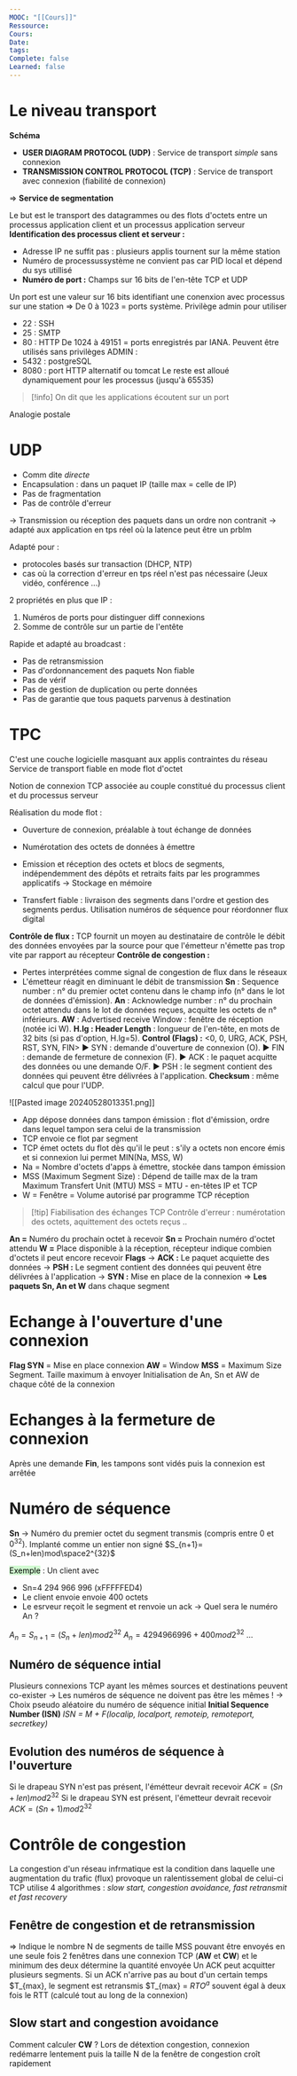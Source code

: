 ```yaml
---
MOOC: "[[Cours]]"
Ressource: 
Cours: 
Date: 
tags: 
Complete: false
Learned: false
---
```

# Le niveau transport
**Schéma**

- **USER DIAGRAM PROTOCOL (UDP)** : Service de transport *simple* sans connexion
- **TRANSMISSION CONTROL PROTOCOL (TCP)** : Service de transport avec connexion (fiabilité de connexion)

⇒ **Service de segmentation**

Le but est le transport des datagrammes ou des flots d'octets entre un processus application client et un processus application serveur
**Identification des processus client et serveur :**
- Adresse IP ne suffit pas : plusieurs applis tournent sur la même station
- Numéro de processussystème ne convient pas car PID local et dépend du sys utillisé
- **Numéro de port :** Champs sur 16 bits de l'en-tête TCP et UDP

Un port est une valeur sur 16 bits identifiant une conenxion avec processus sur une station
⇒ De 0 à 1023 = ports système. Privilège admin pour  utiliser
- 22 : SSH
- 25 : SMTP
- 80 : HTTP
De 1024 à 49151 = ports enregistrés par IANA. Peuvent être utilisés sans privilèges ADMIN :
- 5432 : postgreSQL
- 8080 : port HTTP alternatif ou tomcat
Le reste est alloué dynamiquement pour les processus (jusqu'à 65535)
> [!info]
> On dit que les applications écoutent sur un port

Analogie postale

# UDP
- Comm dite *directe*
- Encapsulation : dans un paquet IP (taille max = celle de IP)
- Pas de fragmentation
- Pas de contrôle d'erreur

→ Transmission ou réception des paquets dans un ordre non contranit → adapté aux application en tps réel où la latence peut être un prblm

Adapté pour :
- protocoles basés sur transaction (DHCP, NTP)
- cas où la correction d'erreur en tps réel n'est pas nécessaire (Jeux vidéo, conférence ...)

2 propriétés en plus que IP :
1. Numéros de ports pour distinguer diff connexions
2. Somme de contrôle sur un partie de l'entête

Rapide et adapté au broadcast :
- Pas de retransmission
- Pas d'ordonnancement des paquets
Non fiable
- Pas de vérif
- Pas de gestion de duplication ou perte données
- Pas de garantie que tous paquets parvenus à destination

# TPC
C'est une couche logicielle masquant aux applis contraintes du réseau
Service de transport fiable en mode flot d'octet

Notion de connexion TCP associée au couple constitué du processus client et du processus serveur

Réalisation du mode flot :
- Ouverture de connexion, préalable à tout échange de données
- Numérotation des octets de données à émettre
- Emission et réception des octets et blocs de segments, indépendemment des dépôts et retraits faits par les programmes applicatifs → Stockage en mémoire

- Transfert fiable : livraison des segments dans l'ordre et gestion des segments perdus. Utilisation numéros de séquence pour réordonner flux digital

**Contrôle de flux :** TCP fournit un moyen au destinataire de contrôle le débit des données envoyées par la source pour que l'émetteur n'émette pas trop vite par rapport au récepteur
**Contrôle de congestion :**
- Pertes interprétées comme signal de congestion de flux dans le réseaux
- L'émetteur réagit en diminuant le débit de transmission
**Sn** : Sequence number : n° du premier octet contenu dans le champ info (n° dans le lot de données d'émission).
**An** : Acknowledge number : n° du prochain octet attendu dans le lot de données reçues, acquitte les octets de n° inférieurs.
**AW** : Advertised receive Window : fenêtre de réception (notée ici W).
**H.lg : Header Length** : longueur de l'en-tête, en mots de 32 bits (si pas d'option, H.lg=5).
**Control (Flags) :** <0, 0, URG, ACK, PSH, RST, SYN, FIN>
 ▶ SYN : demande d'ouverture de connexion (O).
 ▶ FIN : demande de fermeture de connexion (F).
 ▶ ACK : le paquet acquitte des données ou une demande O/F.
 ▶ PSH : le segment contient des données qui peuvent être délivrées à l'application.
**Checksum** : même calcul que pour l'UDP.

![[Pasted image 20240528013351.png]]


- App dépose données dans tampon émission : flot d'émission, ordre dans lequel tampon sera celui de la transmission
- TCP envoie ce flot par segment
- TCP émet octets du flot dès qu'il le peut : s'ily a octets non encore émis et si connexion lui permet
MIN(Na, MSS, W)
- Na = Nombre d'octets d'apps à émettre, stockée dans tampon émission
- MSS (Maximum Segment Size) : Dépend de taille max de la tram Maximum Transfert Unit (MTU)
  MSS = MTU - en-têtes IP et TCP
- W = Fenêtre = Volume autorisé par programme TCP réception

> [!tip] Fiabilisation des échanges TCP
> Contrôle d'erreur : numérotation des octets, aquittement des octets reçus ..


**An =** Numéro du prochain octet à recevoir
**Sn =** Prochain numéro d'octet attendu
**W =** Place disponible à la réception, récepteur indique combien d'octets il peut encore recevoir
**Flags**
 → **ACK :** Le paquet acquiette des données
 → **PSH :** Le segment contient des données qui peuvent être délivrées à l'application
 → **SYN :** Mise en place de la connexion
⇒ **Les paquets Sn, An et W** dans chaque segment
# Echange à l'ouverture d'une connexion
**Flag SYN** = Mise en place connexion
**AW** = Window
**MSS** = Maximum Size Segment. Taille maximum à envoyer
Initialisation de An, Sn et AW de chaque côté de la connexion
# Echanges à la fermeture de connexion
Après une demande **Fin**, les tampons sont vidés puis la connexion est arrêtée

# Numéro de séquence
**Sn** → Numéro du premier octet du segment transmis (compris entre 0 et $0^{32})$. Implanté comme un entier non signé
$S_{n+1}=(S_n+len)mod\space2^{32}$ 

<mark style="background: #BBFABBA6;">Exemple</mark> : Un client avec
- Sn=4 294 966 996 (xFFFFFED4)
- Le client envoie envoie 400 octets
- Le esrveur reçoit le segment et renvoie un ack 
→ Quel sera le numéro An ?

$A_n=S_{n+1}=(S_n+len)mod2^{32}$
$A_n=4 294 966 996+400mod2^{32}$
...

## Numéro de séquence intial
Plusieurs connexions TCP ayant les mêmes sources et destinations peuvent co-exister
→ Les numéros de séquence ne doivent pas être les mêmes !
→ Choix pseudo aléatoire du numéro de séquence initial **Initial Sequence Number (ISN)**
*ISN = M + F(localip, localport, remoteip, remoteport, secretkey)*

## Evolution des numéros de séquence à  l'ouverture
Si le drapeau SYN n'est pas présent, l'émétteur devrait recevoir $ACK=(Sn+len)mod2^{32}$
Si le drapeau SYN est présent, l'émetteur devrait recevoir $ACK=(Sn+1)mod2^{32}$

# Contrôle de congestion
La congestion d'un réseau infrmatique est la condition dans laquelle une augmentation du trafic (flux) provoque un ralentissement global de celui-ci
TCP utilise 4 algorithmes : *slow start, congestion avoidance, fast retransmit et fast recovery*

## Fenêtre de congestion et de retransmission
⇒ Indique le nombre N de segments de taille MSS pouvant être envoyés en une seule fois
2 fenêtres dans une connexion TCP (**AW** et **CW**) et le minimum des deux détermine la quantité envoyée
Un ACK peut acquitter plusieurs segments. Si un ACK n'arrive pas au bout d'un certain temps $T_{max}, le segment est retransmis
$T_{max} = $RTO^a$ souvent égal à deux fois le RTT (calculé tout au long de la connexion)

## Slow start and congestion avoidance
Comment calculer **CW** ?
Lors de détextion congestion, connexion redémarre lentement puis la taille N de la fenêtre de congestion croît rapidement